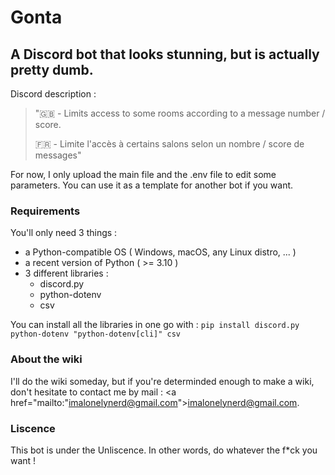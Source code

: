 # Gonta

## A Discord bot that looks stunning, but is actually pretty dumb.

Discord description :
>"🇬🇧 - Limits access to some rooms according to a message number / score.
>
>🇫🇷 - Limite l'accès à certains salons selon un nombre / score de messages"

For now, I only upload the main file and the .env file to edit some parameters. You can use it as a template for another bot if you want.

### Requirements

You'll only need 3 things :
  - a Python-compatible OS ( Windows, macOS, any Linux distro, ... ) 
  - a recent version of Python ( >= 3.10 )
  - 3 different libraries :
    - discord.py
    - python-dotenv
    - csv

You can install all the libraries in one go with :
```pip install discord.py python-dotenv "python-dotenv[cli]" csv```

### About the wiki

I'll do the wiki someday, but if you're determinded enough to make a wiki, don't hesitate to contact me by mail : 
<a href="mailto:"imalonelynerd@gmail.com">imalonelynerd@gmail.com</a>.

### Liscence
  
This bot is under the Unliscence. In other words, do whatever the f*ck you want !
